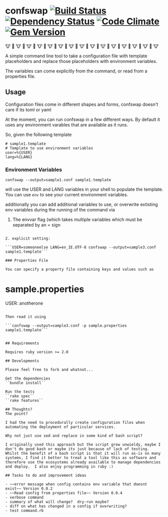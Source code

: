 # confswap [![Build Status](https://travis-ci.org/tlcowling/confswap.svg?branch=master)](https://travis-ci.org/tlcowling/confswap) [![Dependency Status](https://gemnasium.com/tlcowling/confswap.svg)](https://gemnasium.com/tlcowling/confswap) [![Code Climate](https://codeclimate.com/github/tlcowling/confswap/badges/gpa.svg)](https://codeclimate.com/github/tlcowling/confswap) [![Gem Version](https://badge.fury.io/rb/confswap.svg)](http://badge.fury.io/rb/confswap)
:cow: :cow2: :cow: :cow2: :cow: :cow2: :cow: :cow2: :cow: :cow2: :cow: :cow2: :cow: :cow2: :cow: :cow2: :cow: :cow2: :cow: :cow2: :cow: :cow2: :cow: :cow2: :cow: :cow2: :cow: :cow2: :cow:

A simple command line tool to take a configuration file with template placeholders and replace those placeholders with environment variables.

The variables can come explicitly from the command, or read from a properties file.

## Usage

Configuration files come in different shapes and forms, confswap doesn't care if its toml or yaml

At the moment, you can run confswap in a few different ways.  By default it uses any environment varables that are available as it runs.

So, given the following template

```
# sample1.template
# Template to use environment variables
user=%{USER}
lang=%{LANG}
```

### Environment Variables

```confswap --output=sample1.conf sample1.template```

will use the USER and LANG variables in your shell to populate the template.  You can use ``env`` to see your current environment variables.

additionally you can add additional variables to use, or overwrite extisting env variables during the running of the command via 

1. The envvar flag (which takes multiple variables which must be separated by an = sign

```confswap --output=sample2.conf --envvar USER=something --envvar LANG=en_US.UTF-8 sample1.template

2. explicit setting:

```USER=someoneelse LANG=en_IE.UTF-8 confswap --output=sample3.conf sample1.template```

### Properties File

You can specify a property file containing keys and values such as
```
# sample.properties

USER: anotherone
```

Then read it using

```confswap --output=sample3.conf -p sample.properties sample1.template```


## Requirements

Requires ruby version >= 2.0

## Developments

Please feel free to fork and whatnot...

Get the dependencies
``bundle install``

Run the tests
``rake spec`` 
``rake features``

## Thoughts?
The point?

I had the need to procedurally create configuration files when automating the deployment of particular services.

Why not just use sed and replace in some kind of bash script?

I originally used this approach but the script grew unwieldy, maybe I don't do good bash or maybe its just because of lack of testing.  Whilst the benefit of a bash script is that it will run as-is on many systems, I find it better to treat a tool like this as software and therefore use the ecosystems already available to manage dependencies and deploy.  I also enjoy programming in ruby :)

## Tasks to do and improvement ideas

- ~~error message when config contains env variable that doesnt exist~~ Version 0.0.2
- ~~Read config from properties file~~ Version 0.0.4
- verbose command
- summary of what will change?  dry-run maybe?
- diff on what has changed in a config if overwriting?
- test command.rb

